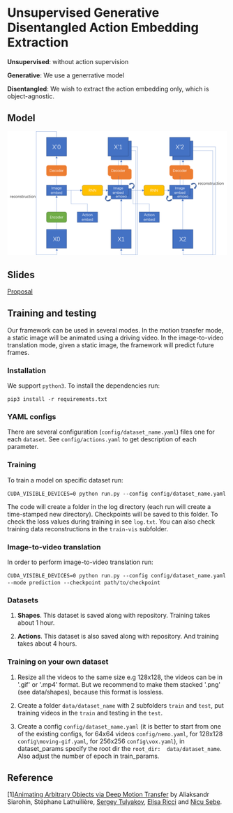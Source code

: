 # Unsupervised Generative Disentangled Action Embedding Extraction

**Unsupervised**: without action supervision

**Generative**: We use a generrative model

**Disentangled**: We wish to extract the action embedding only, which is object-agnostic.

## Model
![Model](Framework.png)

## Slides
[Proposal](https://docs.google.com/presentation/d/1tsfbN8aLZl1RS3epBdQ2Jkkthdxr8mmmnycfGUP0ld8/edit?usp=sharing)

## Training and testing

Our framework can be used in several modes. In the motion transfer mode, a static image will be animated using a driving video. In the image-to-video translation mode, given a static image, the framework will predict future frames.

### Installation

We support ```python3```. To install the dependencies run:
```
pip3 install -r requirements.txt
```

### YAML configs

There are several configuration (```config/dataset_name.yaml```) files one for each `dataset`. See ```config/actions.yaml``` to get description of each parameter.

<!-- ### Motion Transfer Demo 

To run a demo, download a [checkpoint](https://yadi.sk/d/BX-hwuPEVm6iNw) and run the following command:
```
python demo.py --config  config/moving-gif.yaml --driving_video sup-mat/driving.png --source_image sup-mat/source.png --checkpoint path/to/checkpoint
```
The result will be stored in ```demo.gif```. -->

### Training

To train a model on specific dataset run:
```
CUDA_VISIBLE_DEVICES=0 python run.py --config config/dataset_name.yaml
```
The code will create a folder in the log directory (each run will create a time-stamped new directory).
Checkpoints will be saved to this folder.
To check the loss values during training in see ```log.txt```.
You can also check training data reconstructions in the ```train-vis``` subfolder.

<!-- ### Reconstruction

To evaluate the reconstruction performance run:
```
CUDA_VISIBLE_DEVICES=0 python run.py --config config/dataset_name.yaml --mode reconstruction --checkpoint path/to/checkpoint
```
You will need to specify the path to the checkpoint,
the ```reconstruction``` subfolder will be created in the checkpoint folder.
The generated video will be stored to this folderenerated video there and in ```png``` subfolder loss-less verstion in '.png' format.

### Motion transfer

In order to perform motion transfer run:
```
CUDA_VISIBLE_DEVICES=0 python run.py --config config/dataset_name.yaml --mode transfer --checkpoint path/to/checkpoint
```
You will need to specify the path to the checkpoint,
the ```transfer``` subfolder will be created in the same folder as the checkpoint.
You can find the generated video there and its loss-less version in the ```png``` subfolder.

There are 2 different ways of performing transfer:
by using **absolute** keypoint locations or by using **relative** keypoint locations.

1) Absolute Transfer: the transfer is performed using the absolute postions of the driving video and appearance of the source image.
In this way there are no specific requirements for the driving video and source appearance that is used.
However this usually leads to poor performance since unrelevant details such as shape is transfered.
Check transfer parameters in ```shapes.yaml``` to enable this mode.

2) Realtive Transfer: from the driving video we first estimate the relative movement of each keypoint,
then we add this movement to the absolute position of keypoints in the source image.
This keypoint along with source image is used for transfer. This usually leads to better performance, however this requires
that the object in the first frame of the video and in the source image have the same pose.

The approximately aligned pairs of videos are given in the data folder. (e.g  ```data/taichi.csv```). -->

### Image-to-video translation

In order to perform image-to-video translation run:
```
CUDA_VISIBLE_DEVICES=0 python run.py --config config/dataset_name.yaml --mode prediction --checkpoint path/to/checkpoint
```

### Datasets

1) **Shapes**. This dataset is saved along with repository.
Training takes about 1 hour.

2) **Actions**. This dataset is also saved along with repository.
 And training takes about 4 hours.

### Training on your own dataset
1) Resize all the videos to the same size e.g 128x128, the videos can be in '.gif' or '.mp4' format. But we recommend to make them stacked '.png' (see data/shapes), because this format is lossless.

2) Create a folder ```data/dataset_name``` with 2 subfolders ```train``` and ```test```, put training videos in the ```train``` and testing in the ```test```.

3) Create a config ```config/dataset_name.yaml``` (it is better to start from one of the existing configs, for 64x64 videos ```config/nemo.yaml```, for 128x128 ```config\moving-gif.yaml```, for 256x256 ```config\vox.yaml```), in dataset_params specify the root dir the ```root_dir:  data/dataset_name```. Also adjust the number of epoch in train_params.

## Reference
[1][Animating Arbitrary Objects via Deep Motion Transfer](https://arxiv.org/abs/1812.08861) by Aliaksandr Siarohin, Stéphane Lathuilière, [Sergey Tulyakov](http://stulyakov.com), [Elisa Ricci](http://elisaricci.eu/) and [Nicu Sebe](http://disi.unitn.it/~sebe/).